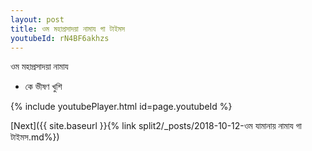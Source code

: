```yaml
---
layout: post
title: ওম মহাপ্রসাদয়া নামায গা টাইমস
youtubeId: rN4BF6akhzs
---
```

 
 
 ওম মহাপ্রসাদয়া নামায  
 
 -  কে ভীষণ খুশি 
 
  
 
  
 
 
 
 
 
 


{% include youtubePlayer.html id=page.youtubeId %}
 
[Next]({{ site.baseurl }}{% link  split2/_posts/2018-10-12-ওম যামানায় নামায গা টাইমস.md%})
 
